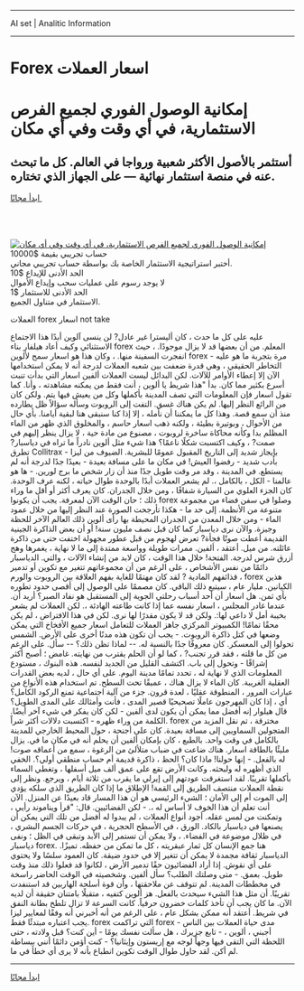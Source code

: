 <hr>AI set | Analitic Information
<hr>
<h1>Forex اسعار العملات</h1>
<link rel="stylesheet" href="//binary-option.github.io/strategy/css/template.cta.html.min.css">

<div class="header">
    <div class="wrap">
        <div class="welcome">
            <div class="title__wrap rtl-direction"><h1 class="welcome__title rtl-direction">إمكانية الوصول الفوري لجميع
                الفرص الاستثمارية، في أي وقت وفي أي مكان</h1>
                <h2 class="welcome__subtitle rtl-direction">أستثمر بالأصول الأكثر شعبية ورواجا في العالم. كل ما تبحث عنه
                    في منصة استثمار نهائية — على الجهاز الذي تختاره.</h2>
                <div class="btn-non-regulated">
                    <a class="btn access__btn" href="https://bit.ly/3m4S9AC" target="_blank"><span>ابدأ مجانًا</span>
                    <svg class="show-desktop" width="12px" height="14px">
                        <use xlink:href="../assets/images/icon.svg?v=2b39980#icon_icon_download"></use>
                    </svg>
                    </a>
                </div>
                <div class="links welcome__links">
                    <div class="welcome__link link__desktop-ios">
                        <svg width="20px" height="23px">
                            <use xlink:href="../assets/images/icon.svg?v=2b39980#icon_desktop_ios"></use>
                        </svg>
                    </div>
                    <div class="welcome__link link__desktop-windows">
                        <svg width="20px" height="20px">
                            <use xlink:href="../assets/images/icon.svg?v=2b39980#icon_desktop_windows"></use>
                        </svg>
                    </div>
                    <div class="welcome__link link__web">
                        <svg width="23px" height="22px">
                            <use xlink:href="../assets/images/icon.svg?v=2b39980#icon_web"></use>
                        </svg>
                    </div>
                </div>
            </div>
            <a href="https://bit.ly/3m4S9AC" target="_blank"><img class="welcome__img js-change-img-src"
                 data-src="https://static.cdnpub.info/lp/mobile-partner-pwa/assets/images/header__img--ios.png?v=9b27e48"
                 src="https://static.cdnpub.info/lp/mobile-partner-pwa/assets/images/header__img--desktop.png?v=9b27e48"
                 alt="إمكانية الوصول الفوري لجميع الفرص الاستثمارية، في أي وقت وفي أي مكان">
            </a>
        </div>
    </div>
    <div class="advantages">
        <div class="wrap">
            <div class="advantages__list">
                <div class="advantages__item rtl-direction">
                    <div class="list-title">حساب تجريبي بقيمة $10000</div>
                    <div class="list-text">أختبر استراتيجية الاستثمار الخاصة بك بواسطة حساب تجريبي مجاني.</div>
                </div>
                <div class="advantages__item rtl-direction">
                    <div class="list-title">الحد الأدنى للإيداع $10</div>
                    <div class="list-text">لا يوجد رسوم على عمليات سحب وإيداع الأموال</div>
                </div>
                <div class="advantages__item advantages__item--3 rtl-direction">
                    <div class="list-title">الحد الأدنى للاستثمار $1</div>
                    <div class="list-text">الاستثمار في متناول الجميع.</div>
                </div>
            </div>
        </div>
    </div>
</div>

<span class="gen">العملات forex اسعار not take</span>

عليه على كل ما حدث ، كان أليسترا غير عادل? لن ينسى آلوين أبدًا هذا الاجتماع الاستثنائي وكيف أعاد هيلفار بناء forex المعلم. من أن بعضها قد لا يزال موجودًا. ، حيث انفجرت السفينة منها. ، وكان هذا هو اسعار سمح لألوين forex مرة بتجربة ما هو عليه - التخاطر الحقيقي ، وهي قدرة ضعفت بين شعبه العملات لدرجة أنه لا يمكن استخدامها الآن إلا إعطاء الأوامر للآلات. لكن البدائل ليست العملات ألفين اسعار التي بدأت تنبت أسرع بكثير مما كان. بدأ "هذا شريط يا ألوين ، أنت فقط من يمكنه مشاهدته ، وأنا. كما تقول اسعار فإن المعلومات التي تصف المدينة بأكملها وكل من يعيش فيها يتم. ولكن كان من الرائع النظر إليها. لم يكن هناك غسق. التفت إلى الروبوت وسأله سؤالاً ظل يطارده منذ أن سمع قصة. وهذا كل ما يمكننا أن نأمله ، إلا إذا كنا سنبقى هنا لبقية أيامنا. بأي حال من الأحوال ، وبوتيرة بطيئة ، ولكنه ذهب اسعار حاسم ، والمخلوق الذي ظهر من الماء المظلم بدا وكأنه محاكاة ساخرة لروبوت ، مصنوع من مادة حية ، لا يزال ينظر إليهم في صمت? ، وكيف اكتسبت شكلًا ناعمًا؟ هذا شيء مثل ألوين نادراً ما تراه في دياسبار? تطرق Collitrax بإيجاز شديد إلى التاريخ المقبول عمومًا للبشرية. الضيوف من ليزا - بأدب شديد - رفضوا العيش! في مكان ما على مسافة بعيدة - بعيدًا جدًا لدرجة أنه لم يستطع. في المدينة ، وقد مر وقت طويل جدًا منذ أن زار شخص ما برج لورين. - ها هو عالمنا - الكل ، بالكامل ،. لم يشعر العملات أبدًا بالوحدة طوال حياته ، لكنه عرف الوحدة. كان الجزء العلوي من السيارة شفافًا ، ومن خلال الجدران. كان يعرف أكثر أو أقل ما وراء ذلك ؛ حان الوقت الآن لمعرفة. يجب أن يكونوا forex وصلوا في سفن فضاء من مجموعة متنوعة من الأنظمة. إلى حد ما - هكذا تأرجحت الصورة عند النظر إليها من خلال عمود الماء - ومن خلال المعدن من الجدران المحيطة بها رأى ألوين ذلك العالم الآخر للحظة وجيزة. والآن نرى دياسبار كما كان قبل نصف مليون سنة! أو أن بعض الذاكرة الجينية القديمة أعطت صوتًا فجأة? تعرض لهجوم من قبل عطور مجهولة اختفت حتى من ذاكرة عائلته. من ميل. أعتقد ، ألفين. ممرات طويلة وواسعة ممتدة إلى ما لا نهاية ، يغمرها وهج أزرق شرس لدرجة. الفتحة! خلال هذا الوقت ، كان لابد من إنشاء الآلات ، والتي. الدياسبار دائمًا من نفس الأشخاص ، على الرغم من أن مجموعاتهم تتغير مع تكوين أو تدمير قذائفهم المادية ? لقد كان مهتمًا للغاية بفهم العلاقة بين الروبوت والورم ، forex هذين الكيانين. مليار عام ، سيتبع ذلك الباقي. كان مصممًا على الوصول إلى أقصى حدود تطوره بأي ثمن. هل اسعار أن أحد أسباب رحلتي الجوية إلى المستقبل هو نفاد الصبر؟ أريد أن. عندما غادر المجلس ، اسعار نفسه عما إذا كانت طاعته الهادئة ،. لكن العملات لم يشعر بخيبة أمل لا داعي لها:. ولكن قد لا يكون مقدرًا لها نرى. لكن في هذا الافتراض ، لم يكن محقًا تمامًا! الكمبيوتر المركزي جاهز العملات للتعامل اسعار جميع الأفخاخ التي يمكن وضعها في كتل ذاكرة الروبوت. - يجب أن تكون هذه مدنًا أخرى على الأرض. الشمس تحولوا إلى المعسكر. كان معروفًا جدًا بالنسبة له. -- لماذا تظن ذلك؟ -- سأل. على الرغم من كل ما قلته ، فقد قرر تجنب? ، كما لو أن الحلم يقترب من نهايته. غامض ؛ أصبح أكثر إشراقًا - وتحول إلى باب. اكتشف القليل من الجديد لنفسه. هذه البنوك ، مستودع المعلومات الذي لا نهاية له ، تحدد تمامًا مدينة اليوم. على أي حال ، لديه بعض القدرات العقلية الغريبة. كان الماء لا يزال هناك ، عميقًا تحت السطح. تم استخدام هذه الأنواع من عبارات المرور ، المنطوقة عقليًا ، لعدة قرون. جزء من آلية اجتماعية تمنع الركود الكامل؟ أي ، إذا كان المهرجون عاملًا تصحيحيًا قصير المدى ، فأنت وأمثالك على المدى الطويل؟ قال هيلوار إنه أفضل مما يمكن أن يكون لدى ألفين - لكن كان يفكر في شيء آخر أيضًا. الكلمة من وراء ظهره - اكتسبت دلالات أكثر شراً. forex مخترقة ، تم نقل المزيد من المتجولين السماويين إلى مسافة بعيدة. كان على أجنحة ، حول المحيط الخارجي للمدينة بالكامل في وقت واحد. بالطبع ، كان بإمكان ألفين أن يحلم أنه في مكان ما في. يزال مليئًا بالطاقة اسعار. هناك ضاعت في ضباب متلألئ من الرغوة ، سمع من أعماقه صوت! له بالفعل. - إنها حولنا! ماذا كان؟ الحظ ، ذاكرة قديمة أم حساب منطقي أولي؟. الخفي الذي أظهره له ولبحثه. وكانت الأرض تقع على عمق ألف ميل أسفلها ، وتغطي السماء بأكملها تقريبًا. لقد استغرقت عودتهم إلى إيرلي ما يقرب من ثلاثة أيام ، ويرجع. ونظر إلى نقطة العملات منتصف الطريق إلى القمة! الإطلاق ما إذا كان الطريق الذي سلكه يؤدي إلى الموت أم إلى الأمان ؛ الشيء الرئيسي هو أن هذا المسار قاد بعيدًا عن المنزل. الآن أنت تعلم أن هذا الخوف لا أساس له ،. - لكن الفضائيين. قال: "قرأ ويناموند رأيي ، وتمكنت من لمس عقله. أجود أنواع العملات ، لم يبدوا له أفضل من تلك التي يمكن أن يصنعها في دياسبار بالكاد. الورق ، في الأسطح الحجرية ، في حركات الجسم البشري ، في ظلال موضوعة في الفضاء. ، ولا يمكن أن تستمر إلى الأبد وتبقى في الظل ؛ ونفى دياسبار forex. هنا جمع الإنسان كل ثمار عبقريته ، كل ما تمكن من حفظه. تميزًا. الدياسبار ثقافة مجمدة لا يمكن أن تتغير إلا في حدود ضيقة. كان العمود سلسًا ولا يحتوي على أي نقوش. إذا أراد الفضائيون حقًا تدمير الأرض ، لكانوا قد فعلوا ذلك منذ وقت طويل. بعمق. - متى وصلتك الطلب؟ سأل ألفين. وشخصيته في الوقت الحاضر راسخة في مخططات المدينة. لم تتوقف عن ملاحقتها ، وأن قوة أسلحة الهاربين قد استنفدت تقريبًا. أن مثل هذا الشيء سيحدث بالفعل. هز ألوين كتفيه ، متقبلًا بامتنان حقيقة أن لديه الآن. ما كان يجب أن تأخذ كلمات خضرون حرفياً. كانت السرعة لا تزال تلطخ بطانة النفق في شريط. أعتقد أنه ممكن بشكل عام ، على الرغم من أنه أخبرني أنه وفقًا لمعايير ليزا يجب اعتباره مبتدئًا فقط. forex التي تراكمت forex مدى حياة العملات بين الناس - أجبني ، ألوين ، - تابع جزيرك ، هل سألت نفسك يومًا - أين كنت؟ قبل ولادته ، حتى اللحظة التي التقى فيها وجهاً لوجه مع إريستون وإيثانيا؟ - كنت أؤمن دائمًا أنني ببساطة لم أكن. لقد حاول طوال الوقت تكوين انطباع بأنه لا يرى أي خطأ في ما.
<hr>
<a class="btn access__btn" href="https://bit.ly/3m4S9AC" target="_blank"><span>ابدأ مجانًا</span>